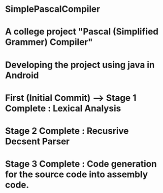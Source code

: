 # SimplePascalCompiler
# A college project "Pascal (Simplified Grammer) Compiler" 
# Developing the project using java in Android
# First (Initial Commit) --> Stage 1 Complete : Lexical Analysis
# Stage 2 Complete : Recusrive Decsent Parser 
# Stage 3 Complete : Code generation for the source code into assembly code.
